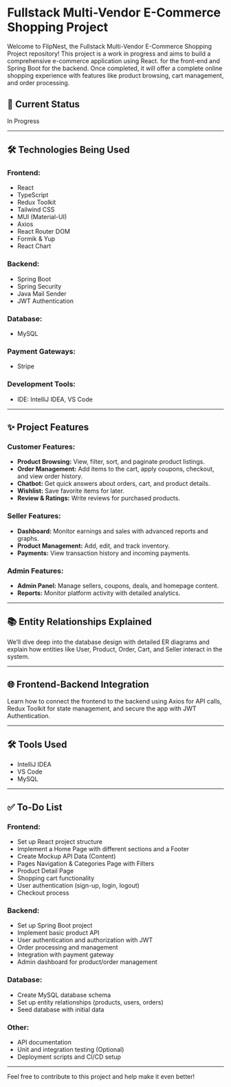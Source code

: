 # Fullstack Multi-Vendor E-Commerce Shopping Project

Welcome to FlipNest, the Fullstack Multi-Vendor E-Commerce Shopping Project repository! This project is a work in progress and aims to build a comprehensive e-commerce application using React. for the front-end and Spring Boot for the backend. Once completed, it will offer a complete online shopping experience with features like product browsing, cart management, and order processing.

## 🚧 Current Status
In Progress

---

## 🛠️ Technologies Being Used

### Frontend:
- React
- TypeScript
- Redux Toolkit
- Tailwind CSS
- MUI (Material-UI)
- Axios
- React Router DOM
- Formik & Yup
- React Chart

### Backend:
- Spring Boot
- Spring Security
- Java Mail Sender
- JWT Authentication

### Database:
- MySQL

### Payment Gateways:
- Stripe

### Development Tools:
- IDE: IntelliJ IDEA, VS Code

---

## ✨ Project Features

### Customer Features:
- **Product Browsing:** View, filter, sort, and paginate product listings.
- **Order Management:** Add items to the cart, apply coupons, checkout, and view order history.
- **Chatbot:** Get quick answers about orders, cart, and product details.
- **Wishlist:** Save favorite items for later.
- **Review & Ratings:** Write reviews for purchased products.

### Seller Features:
- **Dashboard:** Monitor earnings and sales with advanced reports and graphs.
- **Product Management:** Add, edit, and track inventory.
- **Payments:** View transaction history and incoming payments.

### Admin Features:
- **Admin Panel:** Manage sellers, coupons, deals, and homepage content.
- **Reports:** Monitor platform activity with detailed analytics.

---

## 📚 Entity Relationships Explained

We’ll dive deep into the database design with detailed ER diagrams and explain how entities like User, Product, Order, Cart, and Seller interact in the system.

---

## 🌐 Frontend-Backend Integration

Learn how to connect the frontend to the backend using Axios for API calls, Redux Toolkit for state management, and secure the app with JWT Authentication.

---

## 🛠 Tools Used
- IntelliJ IDEA
- VS Code
- MySQL

---

## ✅ To-Do List

### Frontend:
- Set up React project structure
- Implement a Home Page with different sections and a Footer
- Create Mockup API Data (Content)
- Pages Navigation & Categories Page with Filters
- Product Detail Page
- Shopping cart functionality
- User authentication (sign-up, login, logout)
- Checkout process

### Backend:
- Set up Spring Boot project
- Implement basic product API
- User authentication and authorization with JWT
- Order processing and management
- Integration with payment gateway
- Admin dashboard for product/order management

### Database:
- Create MySQL database schema
- Set up entity relationships (products, users, orders)
- Seed database with initial data

### Other:
- API documentation
- Unit and integration testing (Optional)
- Deployment scripts and CI/CD setup

---

Feel free to contribute to this project and help make it even better!


